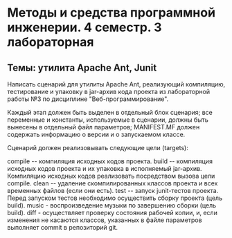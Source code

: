 # Методы и средства программной инженерии. 4 семестр. 3 лабораторная
## Темы: утилита Apache Ant, Junit

Написать сценарий для утилиты Apache Ant, реализующий компиляцию, тестирование и упаковку в jar-архив кода проекта из лабораторной работы №3 по дисциплине "Веб-программирование".

Каждый этап должен быть выделен в отдельный блок сценария; все переменные и константы, используемые в сценарии, должны быть вынесены в отдельный файл параметров; MANIFEST.MF должен содержать информацию о версии и о запускаемом классе.

Cценарий должен реализовывать следующие цели (targets):

compile -- компиляция исходных кодов проекта.
build -- компиляция исходных кодов проекта и их упаковка в исполняемый jar-архив. Компиляцию исходных кодов реализовать посредством вызова цели compile.
clean -- удаление скомпилированных классов проекта и всех временных файлов (если они есть).
test -- запуск junit-тестов проекта. Перед запуском тестов необходимо осуществить сборку проекта (цель build).
music - воспроизведение музыки по завершению сборки (цель build).
diff - осуществляет проверку состояния рабочей копии, и, если изменения не касаются классов, указанных в файле параметров выполняет commit в репозиторий git.
